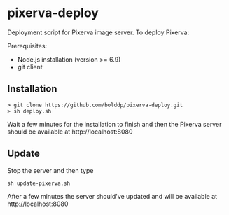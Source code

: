 # pixerva-deploy
Deployment script for Pixerva image server. To deploy Pixerva:

Prerequisites:
* Node.js installation (version >= 6.9)
* git client


## Installation

```
> git clone https://github.com/bolddp/pixerva-deploy.git
> sh deploy.sh
```

Wait a few minutes for the installation to finish and then the Pixerva server should be available at http://localhost:8080


## Update

Stop the server and then type
```
sh update-pixerva.sh
```

After a few minutes the server should've updated and will be available at http://localhost:8080